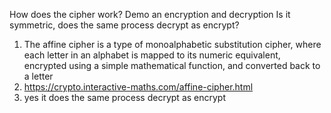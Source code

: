 How does the cipher work? Demo an encryption and decryption Is it symmetric, does the same process decrypt as encrypt?

1. The affine cipher is a type of monoalphabetic substitution cipher, where each letter in an alphabet is mapped to its numeric equivalent, encrypted using a simple mathematical function, and converted back to a letter
2. https://crypto.interactive-maths.com/affine-cipher.html
3. yes it does the same process decrypt as encrypt
